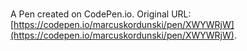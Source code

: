 # 

A Pen created on CodePen.io. Original URL: [https://codepen.io/marcuskordunski/pen/XWYWRjW](https://codepen.io/marcuskordunski/pen/XWYWRjW).

